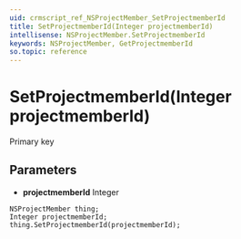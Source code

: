 ```yaml
---
uid: crmscript_ref_NSProjectMember_SetProjectmemberId
title: SetProjectmemberId(Integer projectmemberId)
intellisense: NSProjectMember.SetProjectmemberId
keywords: NSProjectMember, GetProjectmemberId
so.topic: reference
---
```


# SetProjectmemberId(Integer projectmemberId)

Primary key

## Parameters

* **projectmemberId** Integer

```crmscript
NSProjectMember thing;
Integer projectmemberId;
thing.SetProjectmemberId(projectmemberId);
```

